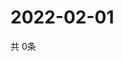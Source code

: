# 2022-02-01
  共 0条

  <!-- BEGIN -->
  <!-- 最后更新时间Tue Feb 01 2022 05:03:04 GMT+0000 (Coordinated Universal Time) -->
  
  <!-- END -->
  
  